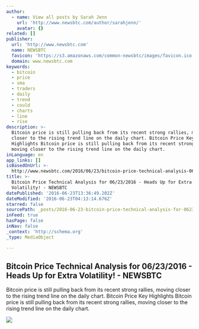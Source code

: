 ```yaml
---
author:
  - name: View all posts by Sarah Jenn
    url: 'http://www.newsbtc.com/author/sarahjenn/'
    avatar: {}
related: []
publisher:
  url: 'http://www.newsbtc.com'
  name: NEWSBTC
  favicon: 'https://s3.amazonaws.com/common-newsbtc/images/favicon.ico'
  domain: www.newsbtc.com
keywords:
  - bitcoin
  - price
  - sma
  - traders
  - daily
  - trend
  - could
  - charts
  - line
  - rise
description: >-
  Bitcoin price is still pulling back from its recent strong rallies, moving
  closer to the rising trend line on the daily chart. Bitcoin Price Key
  Highlights Bitcoin price is still pulling back from its recent strong rallies,
  moving closer to the rising trend line on the daily chart.
inLanguage: en
app_links: []
isBasedOnUrl: >-
  http://www.newsbtc.com/2016/06/23/bitcoin-price-technical-analysis-06232016-heads-extra-volatility/
title: >-
  Bitcoin Price Technical Analysis for 06/23/2016 - Heads Up for Extra
  Volatility! - NEWSBTC
datePublished: '2016-06-23T13:36:49.202Z'
dateModified: '2016-06-23T04:13:14.676Z'
starred: false
sourcePath: _posts/2016-06-23-bitcoin-price-technical-analysis-for-06232016-heads-up-f.md
inFeed: true
hasPage: false
inNav: false
_context: 'http://schema.org'
_type: MediaObject

---
```

<article style=""><h1>Bitcoin Price Technical Analysis for 06/23/2016 - Heads Up for Extra Volatility! - NEWSBTC</h1><p>Bitcoin price is still pulling back from its recent strong rallies, moving closer to the rising trend line on the daily chart. Bitcoin Price Key Highlights Bitcoin price is still pulling back from its recent strong rallies, moving closer to the rising trend line on the daily chart.</p><img src="http://s3.amazonaws.com/main-newsbtc-images/2016/06/23044010/160623_bitcon.png" /></article>